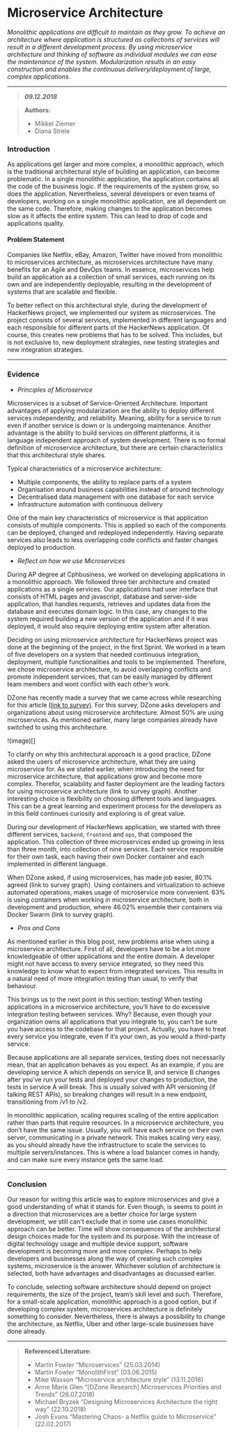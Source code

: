 # Microservice Architecture

_Monolithic applications are difficult to maintain as they grow.
To achieve an architecture where application is structured as
collections of services will result in a different development process.
By using microservice architecture and thinking of software as
individual modules we can ease the maintenance of the system.
Modularization results in an easy construction and enables the
continuous delivery/deployment of large, complex applications._

***
> **_09.12.2018_**

> **Authors:**
> - Mikkel Ziemer
> - Diana Strele

### Introduction

As applications get larger and more complex, a monolithic approach,
which is the traditional architectural style of building an application,
can become problematic. In a single monolithic application, the
application contains all the code of the business logic. If the
requirements of the system grow, so does the application. Nevertheless,
several developers or even teams of developers, working on a single
monolithic application, are all dependent on the same code. Therefore,
making changes to the application becomes slow as it affects the entire
system. This can lead to drop of code and applications quality.

#### Problem Statement

Companies like Netflix, eBay, Amazon, Twitter have moved from monolithic
to microservices architecture, as microservices architecture have many
benefits for an Agile and DevOps teams. In essence, microservices help
build an application as a collection of small services, each running on
its own and are independently deployable, resulting in the development
of systems that are scalable and flexible.

To better reflect on this architectural style, during the development of
HackerNews project, we implemented our system as microservices. The
project consists of several services, implemented in different languages
and each responsible for different parts of the HackerNews application.
Of course, this creates new problems that has to be solved. This
includes, but is not exclusive to, new deployment strategies, new
testing strategies and new integration strategies.

***
### Evidence

* _Principles of Microservice_

Microservices is a subset of Service-Oriented Architecture. Important
advantages of applying modularization are the ability to deploy different
services independently, and reliability. Meaning, ability for a service
to run even if another service is down or is undergoing maintenance.
Another advantage is the ability to build services on different
platforms, it is language independent approach of system development.
There is no formal definition of microservice architecture, but there
are certain characteristics that this architectural style shares.

Typical characteristics of a microservice architecture:

* Multiple components, the ability to replace parts of a system
* Organisation around business capabilities instead of around technology
* Decentralised data management with one database for each service
* Infrastructure automation with continuous delivery

One of the main key characteristics of microservice is that application
consists of multiple components. This is applied so each of the
components can be deployed, changed and redeployed independently.
Having separate services also leads to less overlapping code conflicts
and faster changes deployed to production.

* _Reflect on how we use Microservices_

During AP degree at Cphbusiness, we worked on developing applications in
a monolithic approach. We followed three tier architecture and created
applications as a single services. Our applications had user interface
that consists of HTML pages and javascript, database and server-side
application, that handles requests, retrieves and updates data from the
database and executes domain logic. In this case, any changes to the
system required building a new version of the application and if it was
deployed, it would also require deploying entire system after alteration.

Deciding on using microservice architecture for HackerNews project was
done at the beginning of the project, in the first Sprint. We worked in
a team of five developers on a system that needed continuous integration,
deployment, multiple functionalities and tools to be implemented.
Therefore, we chose microservice architecture, to avoid overlapping
conflicts and promote independent services, that can be easily managed
by different team members and wont conflict with each other’s work.

DZone has recently made a survey that we came across while researching
for this article [(link to survey)](https://dzone.com/articles/dzone-research-microservices-priorities-and-trends).
For this survey, DZone asks developers and organizations about using
microservice architecture. Almost 50% are using microservices.
As mentioned earlier, many large companies already have switched to
using this architecture.

!(image)[]

To clarify on why this architectural approach is a good practice, DZone
asked the users of microservice architecture, what they are using
microservice for. As we stated earlier, when introducing the need for
microservice architecture, that applications grow and become more
complex. Therefor, scalability and faster deployment are the leading
factors for using microservice architecture (link to survey graph).
Another interesting choice is flexibility on choosing different tools
and languages. This can be a great learning and experiment process for
the developers as in this field continues curiosity and exploring is of
great value.

During our development of HackerNews application, we started with three
different services, `backend`, `frontend` and `ops`, that composed the
application. This collection of three microservices ended up growing in
less than three month, into collection of nine services. Each service
responsible for their own task, each having their own Docker container
and each implemented in different language.

When DZone asked, if using microservices, has made job easier, 80.1%
agreed (link to survey graph). Using containers and virtualization to
achieve automated operations, makes usage of microservice more
convenient. 63% is using containers when working in microservice
architecture, both in development and production, where 46.02% ensemble
their containers via Docker Swarm (link to survey graph).

* _Pros and Cons_

As mentioned earlier in this blog post, new problems arise when using a
microservice architecture. First of all, developers have to be a lot
more knowledgeable of other applications and the entire domain.
A developer might not have access to every service integrated, so they
need this knowledge to know what to expect from integrated services.
This results in a natural need of more integration testing than usual,
to verify that behaviour.

This brings us to the next point in this section: testing! When testing
applications in a microservice architecture, you’ll have to do
excessive integration testing between services. Why? Because, even
though your organization owns all applications that you integrate to,
you can’t be sure you have access to the codebase for that project.
Actually, you have to treat every service you integrate, even if it’s
your own, as you would a third-party service.

Because applications are all separate services, testing does not
necessarily mean, that an application behaves as you expect. As an
example, if you are developing service A which depends on service B,
and service B changes after you’ve run your tests and deployed your
changes to production, the tests in service A will break. This is
usually solved with API versioning (if talking REST APIs), so breaking
changes will result in a new endpoint, transitioning from /v1 to /v2.

In monolithic application, scaling requires scaling of the entire
application rather than parts that require resources. In a microservice
architecture, you don’t have the same issue. Usually, you will have each
service on their own server, communicating in a private network. This
makes scaling very easy, as you should already have the infrastructure
to scale the services to multiple servers/instances. This is where a
load balancer comes in handy, and can make sure every instance gets the
same load.

***
### Conclusion

Our reason for writing this article was to explore microservices and
give a good understanding of what it stands for. Even though, is seems
to point in a direction that microservices are a better choice for
large system development, we still can't exclude that in some use cases
monolithic approach can be better. Time will show consequences of the
architectural design choices made for the system and its purpose.
With the increase of digital technology usage and multiple device
support, software development is becoming more and more complex.
Perhaps to help developers and businesses along the way of creating
such complex systems, microservice is the answer. Whichever solution of
architecture is selected, both have advantages and disadvantages as
discussed earlier.

To conclude, selecting software architecture should depend on project
requirements, the size of the project, team’s skill level and such.
Therefore, for a small-scale application, monolithic approach is a good
option, but if developing complex system, microservices architecture is
definitely something to consider. Nevertheless, there is always a
possibility to change the architecture, as Netflix, Uber and other
large-scale businesses have done already.

***
> **Referenced Literature:**
> - Martin Fowler “Microservices” (25.03.2014)
> - Martin Fowler “MonolithFirst” (03.06.2015)
> - Mike Wasson “Microservice architecture style” (13.11.2018)
> - Anne Marie Glen “[DZone Research] Microservices Priorities and Trends” (26.07.2018)
> - Michael Bryzek “Designing Microservices Architecture the right way” (22.10.2018)
> - Josh Evans “Mastering Chaos- a Netflix guide to Microservice” (22.02.2017)